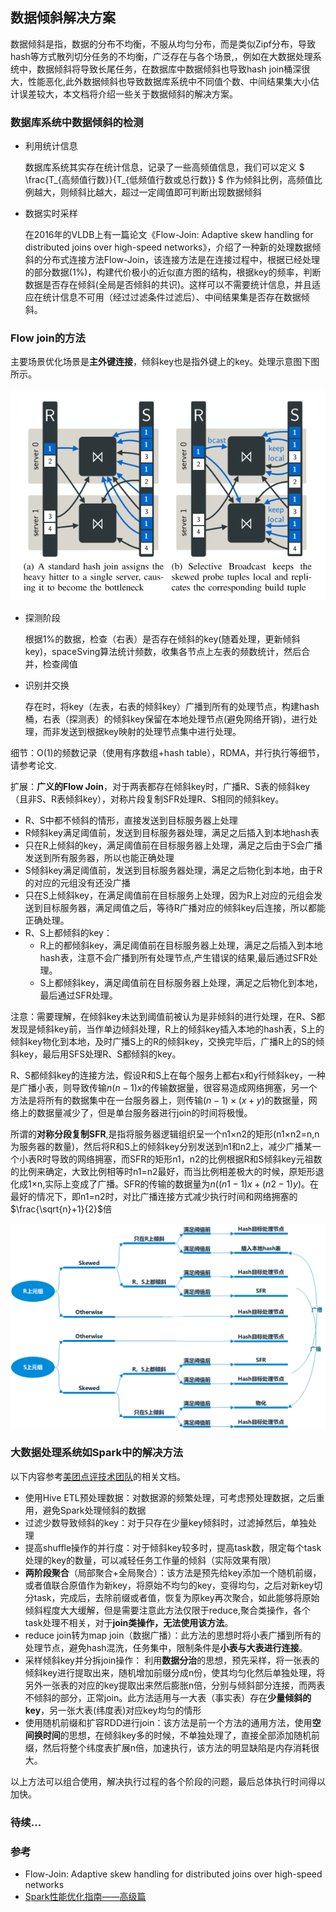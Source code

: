 
## 数据倾斜解决方案

数据倾斜是指，数据的分布不均衡，不服从均匀分布，而是类似Zipf分布，导致hash等方式散列切分任务的不均衡，广泛存在与各个场景,，例如在大数据处理系统中，数据倾斜将导致长尾任务，在数据库中数据倾斜也导致hash join桶深很大，性能恶化,此外数据倾斜也导致数据库系统中不同值个数、中间结果集大小估计误差较大，本文档将介绍一些关于数据倾斜的解决方案。


### 数据库系统中数据倾斜的检测

- 利用统计信息

  数据库系统其实存在统计信息，记录了一些高频值信息，我们可以定义 $ \frac{T_{高频值行数}}{T_{低频值行数或总行数}} $ 作为倾斜比例，高频值比例越大，则倾斜比越大，超过一定阈值即可判断出现数据倾斜

- 数据实时采样

  在2016年的VLDB上有一篇论文《Flow-Join: Adaptive skew handling for distributed joins over high-speed networks》，介绍了一种新的处理数据倾斜的分布式连接方法Flow-Join，该连接方法是在连接过程中，根据已经处理的部分数据(1%)，构建代价极小的近似直方图的结构，根据key的频率，判断数据是否存在倾斜(全局是否倾斜的共识)。这样可以不需要统计信息，并且适应在统计信息不可用（经过过滤条件过滤后）、中间结果集是否存在数据倾斜。



### Flow join的方法

主要场景优化场景是**主外键连接**，倾斜key也是指外键上的key。处理示意图下图所示。

![Flow join](https://raw.githubusercontent.com/tianjiqx/picture/master/flow-join1.png)

  
- 探测阶段

  根据1%的数据，检查（右表）是否存在倾斜的key(随着处理，更新倾斜key)，spaceSving算法统计频数，收集各节点上左表的频数统计，然后合并，检查阈值

- 识别并交换

  存在时，将key（左表，右表的倾斜key）广播到所有的处理节点，构建hash桶，右表（探测表）的倾斜key保留在本地处理节点(避免网络开销)，进行处理，而非发送到根据key映射的处理节点集中进行处理。


细节：O(1)的频数记录（使用有序数组+hash table），RDMA，并行执行等细节，请参考论文.

扩展：**广义的Flow Join**，对于两表都存在倾斜key时，广播R、S表的倾斜key（且非S、R表倾斜key），对称片段复制SFR处理R、S相同的倾斜key。
- R、S中都不倾斜的情形，直接发送到目标服务器上处理
- R倾斜key满足阈值前，发送到目标服务器处理，满足之后插入到本地hash表
- 只在R上倾斜的key，满足阈值前在目标服务器上处理，满足之后由于S会广播发送到所有服务器，所以也能正确处理
- S倾斜key满足阈值前，发送到目标服务器处理，满足之后物化到本地，由于R的对应的元组没有还没广播
- 只在S上倾斜key，在满足阈值前在目标服务上处理，因为R上对应的元组会发送到目标服务器，满足阈值之后，等待R广播对应的倾斜key后连接，所以都能正确处理。
- R、S上都倾斜的key：
  - R上的都倾斜key，满足阈值前在目标服务器上处理，满足之后插入到本地hash表，注意不会广播到所有处理节点,产生错误的结果,最后通过SFR处理。
  - S上都倾斜key，满足阈值前在目标服务器上处理，满足之后物化到本地，最后通过SFR处理。

  
注意：需要理解，在倾斜key未达到阈值前被认为是非倾斜的进行处理，在R、S都发现是倾斜key前，当作单边倾斜处理，R上的倾斜key插入本地的hash表，S上的倾斜key物化到本地，及时广播S上的R的倾斜key，交换完毕后，广播R上的S的倾斜key，最后用SFS处理R、S都倾斜的key。


R、S都倾斜key的连接方法，假设R和S上在每个服务上都右x和y行倾斜key，一种是广播小表，则导致传输$n(n-1)x$的传输数据量，很容易造成网络拥塞，另一个方法是将所有的数据集中在一台服务器上，则传输$(n-1)×(x+y)$的数据量，网络上的数据量减少了，但是单台服务器进行join的时间将极慢。

所谓的**对称分段复制SFR**,是指将服务器逻辑组织呈一个n1×n2的矩形(n1×n2=n,n为服务器的数量)，然后将R和S上的倾斜key分别发送到n1和n2上，减少广播某一个小表R时导致的网络拥塞，而SFR的矩形n1，n2的比例根据R和S倾斜key元祖数的比例来确定，大致比例相等时n1=n2最好，而当比例相差极大的时候，原矩形退化成1×n,实际上变成了广播。SFR的传输的数据量为$n((n1-1)x+(n2-1)y)$。在最好的情况下，即n1=n2时，对比广播连接方式减少执行时间和网络拥塞的$\frac{\sqrt{n}+1}{2}$倍

![Flow join](https://raw.githubusercontent.com/tianjiqx/picture/master/flow-join2.png)

  

### 大数据处理系统如Spark中的解决方法


以下内容参考[美团点评技术团队](https://tech.meituan.com/)的相关文档。

- 使用Hive ETL预处理数据：对数据源的频繁处理，可考虑预处理数据，之后重用，避免Spark处理倾斜的数据
- 过滤少数导致倾斜的key：对于只存在少量key倾斜时，过滤掉然后，单独处理
- 提高shuffle操作的并行度：对于倾斜key较多时，提高task数，限定每个task处理的key的数量，可以减轻任务工作量的倾斜（实际效果有限）
- **两阶段聚合**（局部聚合+全局聚合）：该方法是预先给key添加一个随机前缀，或者值联合原值作为新key，将原始不均匀的key，变得均匀，之后对新key切分task，完成后，去除前缀或者值，恢复为原key再次聚合，如此能够将原始倾斜程度大大缓解，但是需要注意此方法仅限于reduce,聚合类操作，各个task处理不相关，对于**join类操作，无法使用该方法**。
- reduce join转为map join（数据广播）：此方法的思想时将小表广播到所有的处理节点，避免hash混洗，任务集中，限制条件是**小表与大表进行连接**。
- 采样倾斜key并分拆join操作： 利用**数据分治**的思想，预先采样，将一张表的倾斜key进行提取出来，随机增加前缀分成n份，使其均匀化然后单独处理，将另外一张表的对应的key提取出来然后膨胀n倍，分别与倾斜部分连接，而两表不倾斜的部分，正常join。此方法适用与一大表（事实表）存在**少量倾斜的key**，另一张大表(纬度表)对应key均匀的情形
- 使用随机前缀和扩容RDD进行join：该方法是前一个方法的通用方法，使用**空间换时间**的思想，在倾斜key多的时候，不单独处理了，直接全部添加随机前缀，然后将整个纬度表扩展n倍，加速执行，该方法的明显缺陷是内存消耗很大。

以上方法可以组合使用，解决执行过程的各个阶段的问题，最后总体执行时间得以加快。



### 待续...


### 参考


- Flow-Join: Adaptive skew handling for distributed joins over high-speed networks
- [Spark性能优化指南——高级篇](https://tech.meituan.com/spark_tuning_pro.html) 



